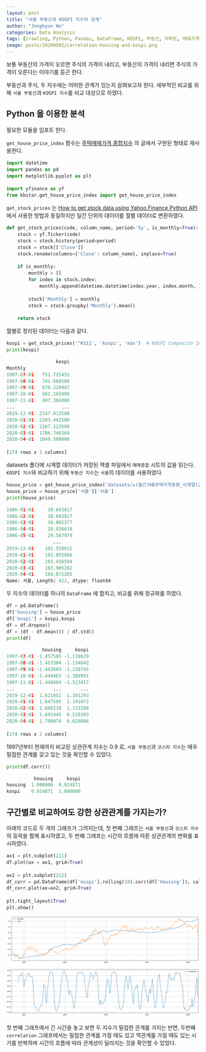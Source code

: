 ```yaml
---
layout: post
title: "서울 부동산과 KOSPI 지수의 관계"
author: "Jonghyun Ho"
categories: Data Analysis
tags: [Crawling, Python, Pandas, DataFrame, KOSPI, 부동산, 아파트, 매매가격지수]
image: posts/20200502/correlation-housing-and-kospi.png
---
```


보통 부동산의 가격이 오르면 주식의 가격이 내리고, 부동산의 가격이 내리면 주식의 가격이 오른다는 이야기를 듣곤 한다.

부동산과 주식, 두 지수에는 어떠한 관계가 있는지 살펴보고자 한다. 세부적인 비교를 위해 `서울 부동산`과 `KOSPI 지수`를 비교 대상으로 하였다.


## Python 을 이용한 분석

필요한 모듈을 임포트 한다.

`get_house_price_index` 함수는 [주택매매가격 종합지수](https://jonghyunho.github.io/data/analysis/housing-purchase-price-composite-indices.html) 의 글에서 구현된 형태로 재사용한다.

``` python
import datetime
import pandas as pd
import matplotlib.pyplot as plt

import yfinance as yf
from kbstar.get_house_price_index import get_house_price_index
```

`get_stock_prices` 는 [How to get stock data using Yahoo Finance Python API
](https://jonghyunho.github.io/data/crawling/how-to-get-stock-data-using-yahoo-finance-python-api.html) 에서 사용한 방법과 동일하지만 일간 단위의 데이터를 월별 데이터로 변환하였다.

``` python
def get_stock_prices(code, column_name, period='5y', is_monthly=True):
    stock = yf.Ticker(code)
    stock = stock.history(period=period)
    stock = stock[['Close']]
    stock.rename(columns={'Close': column_name}, inplace=True)

    if is_monthly:
        monthly = []
        for index in stock.index:
            monthly.append(datetime.datetime(index.year, index.month, 1))

        stock['Monthly'] = monthly
        stock = stock.groupby('Monthly').mean()

    return stock
```

월별로 정리된 데이터는 다음과 같다.
``` python
kospi = get_stock_prices('^KS11', 'kospi', 'max')  # KOSPI Composite Index
print(kospi)
```
```python
                  kospi
Monthly                
1997-07-01   751.725455
1997-08-01   741.660500
1997-09-01   676.228947
1997-10-01   581.165909
1997-11-01   497.304000
...                 ...
2019-12-01  2147.013500
2020-01-01  2203.442500
2020-02-01  2167.123500
2020-03-01  1786.746364
2020-04-01  1849.589000

[274 rows x 1 columns]
```

datasets 폴더에 시계열 데이터가 저장된 엑셀 파일에서 `매매종합` 시트의 값을 읽는다. `KOSPI 지수`와 비교하기 위해 `부동산 지수`는 `서울`의 데이터를 사용하였다.

``` python
house_price = get_house_price_index('datasets/★(월간)KB주택가격동향_시계열(2020.04).xlsx', '매매종합')
house_price = house_price['서울']['서울']
print(house_price)
```
``` python
1986-01-01     30.043817
1986-02-01     30.043817
1986-03-01     30.002377
1986-04-01     29.836618
1986-05-01     29.587979
                 ...    
2019-12-01    102.559631
2020-01-01    103.055966
2020-02-01    103.416594
2020-03-01    103.905202
2020-04-01    104.072285
Name: 서울, Length: 412, dtype: float64
```

두 지수의 데이터를 하나의 `DataFrame` 에 합치고, 비교를 위해 정규화를 하였다.

``` python
df = pd.DataFrame()
df['housing'] = house_price
df['kospi'] = kospi.kospi
df = df.dropna()
df = (df - df.mean()) / df.std()
print(df)
```
``` python
             housing     kospi
1997-07-01 -1.457585 -1.118629
1997-08-01 -1.453304 -1.134642
1997-09-01 -1.442603 -1.238745
1997-10-01 -1.440463 -1.389991
1997-11-01 -1.446884 -1.523417
...              ...       ...
2019-12-01  1.621952  1.101293
2020-01-01  1.647585  1.191072
2020-02-01  1.666210  1.133288
2020-03-01  1.691445  0.528103
2020-04-01  1.700074  0.628086

[274 rows x 2 columns]
```

1997년부터 현재까지 비교된 상관관계 지수는 0.9 로, `서울 부동산`과 `코스피 지수`는 매우 밀접한 관계를 갖고 있는 것을 확인할 수 있었다.

``` python
print(df.corr())
```
``` python
          housing     kospi
housing  1.000000  0.914871
kospi    0.914871  1.000000
```


## 구간별로 비교하여도 강한 상관관계를 가지는가?

아래의 코드로 두 개의 그래프가 그려지는데, 첫 번째 그래프는 `서울 부동산`과 `코스피 지수`의 등락을 함께 표시하였고, 두 번째 그래프는 시간의 흐름에 따른 상관관계의 변화를 표시하였다.

``` python
ax1 = plt.subplot(211)
df.plot(ax = ax1, grid=True)

ax2 = plt.subplot(212)
df_corr = pd.DataFrame(df['kospi'].rolling(10).corr(df['housing']), columns=['correlation'])
df_corr.plot(ax=ax2, grid=True)

plt.tight_layout(True)
plt.show()
```

![correlation-housing-and-kospi](/assets/img/posts/20200502/correlation-housing-and-kospi.png)

첫 번째 그래프에서 긴 시간을 놓고 보면 두 지수가 밀접한 관계를 가지는 반면, 두번째 `correlation` 그래프에서는 밀접한 관계를 가질 때도 있고 역관계를 가질 때도 있는 시기를 반복하며 시간의 흐름에 따라 관계성이 달라지는 것을 확인할 수 있었다.